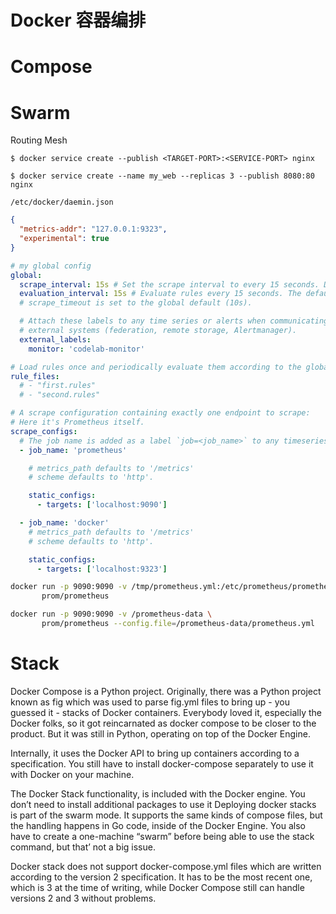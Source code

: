 

# Docker 容器编排

# Compose

# Swarm

Routing Mesh

```
$ docker service create --publish <TARGET-PORT>:<SERVICE-PORT> nginx

$ docker service create --name my_web --replicas 3 --publish 8080:80 nginx
```

`/etc/docker/daemin.json`

```json
{
  "metrics-addr": "127.0.0.1:9323",
  "experimental": true
}
```

```yaml
# my global config
global:
  scrape_interval: 15s # Set the scrape interval to every 15 seconds. Default is every 1 minute.
  evaluation_interval: 15s # Evaluate rules every 15 seconds. The default is every 1 minute.
  # scrape_timeout is set to the global default (10s).

  # Attach these labels to any time series or alerts when communicating with
  # external systems (federation, remote storage, Alertmanager).
  external_labels:
    monitor: 'codelab-monitor'

# Load rules once and periodically evaluate them according to the global 'evaluation_interval'.
rule_files:
  # - "first.rules"
  # - "second.rules"

# A scrape configuration containing exactly one endpoint to scrape:
# Here it's Prometheus itself.
scrape_configs:
  # The job name is added as a label `job=<job_name>` to any timeseries scraped from this config.
  - job_name: 'prometheus'

    # metrics_path defaults to '/metrics'
    # scheme defaults to 'http'.

    static_configs:
      - targets: ['localhost:9090']

  - job_name: 'docker'
    # metrics_path defaults to '/metrics'
    # scheme defaults to 'http'.

    static_configs:
      - targets: ['localhost:9323']
```

```sh
docker run -p 9090:9090 -v /tmp/prometheus.yml:/etc/prometheus/prometheus.yml \
       prom/prometheus
```

```sh
docker run -p 9090:9090 -v /prometheus-data \
       prom/prometheus --config.file=/prometheus-data/prometheus.yml
```

# Stack

Docker Compose is a Python project. Originally, there was a Python project known as fig which was used to parse fig.yml files to bring up - you guessed it - stacks of Docker containers. Everybody loved it, especially the Docker folks, so it got reincarnated as docker compose to be closer to the product. But it was still in Python, operating on top of the Docker Engine.

Internally, it uses the Docker API to bring up containers according to a specification. You still have to install docker-compose separately to use it with Docker on your machine.

The Docker Stack functionality, is included with the Docker engine. You don’t need to install additional packages to use it Deploying docker stacks is part of the swarm mode. It supports the same kinds of compose files, but the handling happens in Go code, inside of the Docker Engine. You also have to create a one-machine “swarm” before being able to use the stack command, but that’ not a big issue.

Docker stack does not support docker-compose.yml files which are written according to the version 2 specification. It has to be the most recent one, which is 3 at the time of writing, while Docker Compose still can handle versions 2 and 3 without problems.

